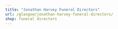 ```yaml
---
title: "Jonathan Harvey Funeral Directors"
url: /glasgow/jonathan-harvey-funeral-directors/
shop: funeral directors
---
```

